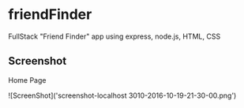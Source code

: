 # friendFinder
FullStack "Friend Finder" app using express, node.js, HTML, CSS

## Screenshot

Home Page

![ScreenShot]('screenshot-localhost 3010-2016-10-19-21-30-00.png')


